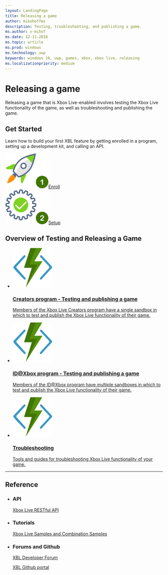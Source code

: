 ```yaml
---
layout: LandingPage
title: Releasing a game
author: mikehoffms
description: Testing, troubleshooting, and publishing a game.
ms.author: v-mihof
ms.date: 12-11-2018
ms.topic: article
ms.prod: windows
ms.technology: uwp
keywords: windows 10, uwp, games, xbox, xbox live, releasing
ms.localizationpriority: medium
---
```


<h1>Releasing a game</h1>
<p>Releasing a game that is Xbox Live-enabled involves testing the Xbox Live functionality of the game, as well as troubleshooting and publishing the game.</p>

<h2>Get Started</h2>
<p>Learn how to build your first XBL feature by getting enrolled in a program, setting up a development kit, and calling an API.</p>
<div class="ico48Case halfStack">
    <div class="ico48Link"><a href=""><img src="../images/common/enroll_step1_icon.svg"><span>Enroll</span></a></div>
    <div class="ico48Link"><a href=""><img src="../images/common/setup_step2_icon.svg"><span>Setup</span></a></div>
</div>

<h2>Overview of Testing and Releasing a Game</h2>
<ul class="cardsF panelContent cols cols2">
    <li>
        <a href="">
        <div class="cardSize">
            <div class="cardPadding">
                <div class="card">
                    <div class="cardImageOuter">
                        <div class="cardImage">
                            <img src="../images/common/xbl_real_time_activity_placeholder.svg" alt="Identity tutorial" />
                        </div>
                    </div>
                    <div class="cardText">
                        <h3>Creators program - Testing and publishing a game</h3>
                        <p>Members of the Xbox Live Creators program have a single sandbox in which to test and publish the Xbox Live functionality of their game.</p>
                    </div>
                </div>
            </div>
        </div>
        </a>
    </li>
    <li>
        <a href="">
        <div class="cardSize">
            <div class="cardPadding">
                <div class="card">
                    <div class="cardImageOuter">
                        <div class="cardImage">
                            <img src="../images/common/xbl_real_time_activity_placeholder.svg" alt="Multiplayer tutorials" />
                        </div>
                    </div>
                    <div class="cardText">
                        <h3>ID@Xbox program - Testing and publishing a game</h3>
                        <p>Members of the ID@Xbox program have multiple sandboxes in which to test and publish the Xbox Live functionality of their game.</p>
                    </div>
                </div>
            </div>
        </div>
        </a>
    </li>
    <li>
        <a href="">
        <div class="cardSize">
            <div class="cardPadding">
                <div class="card">
                    <div class="cardImageOuter">
                        <div class="cardImage">
                            <img src="../images/common/xbl_real_time_activity_placeholder.svg" alt="Publishing tutorial" />
                        </div>
                    </div>
                    <div class="cardText">
                        <h3>Troubleshooting</h3>
                        <p>Tools and guides for troubleshooting Xbox Live functionality of your game.</p>
                    </div>
                </div>
            </div>
        </div>
        </a>
    </li>
</ul>

<hr>
<h2>Reference</h2>
<ul class="panelContent cardsW">
    <li>
        <div class="cardSize">
            <div class="cardPadding">
                <div class="card">
                    <div class="cardText">
                        <h3>API</h3>
                        <p><a href="../xbox-live-rest/atoc-xboxlivews-reference.md">Xbox Live RESTful API</a></p>
                    </div>
                </div>
            </div>
        </div>
    </li>
    <li>
        <div class="cardSize">
            <div class="cardPadding">
                <div class="card">
                    <div class="cardText">
                        <h3>Tutorials</h3>
                        <p><a href="../samples.md">Xbox Live Samples and Combination Samples</a></p>
                     </div>
                </div>
            </div>
        </div>
    </li>
    <li>
        <div class="cardSize">
            <div class="cardPadding">
                <div class="card">
                    <div class="cardText">
                        <h3>Forums and Github </h3>
                        <p><a href="https://forums.xboxlive.com/index.html" data-linktype="absolute-path">XBL Developer Forum</a></p>
                        <p><a href="https://github.com/Microsoft/xbox-live-api" data-linktype="absolute-path">XBL Github portal</a></p>
                     </div>
                </div>
            </div>
        </div>
    </li>
</ul>

